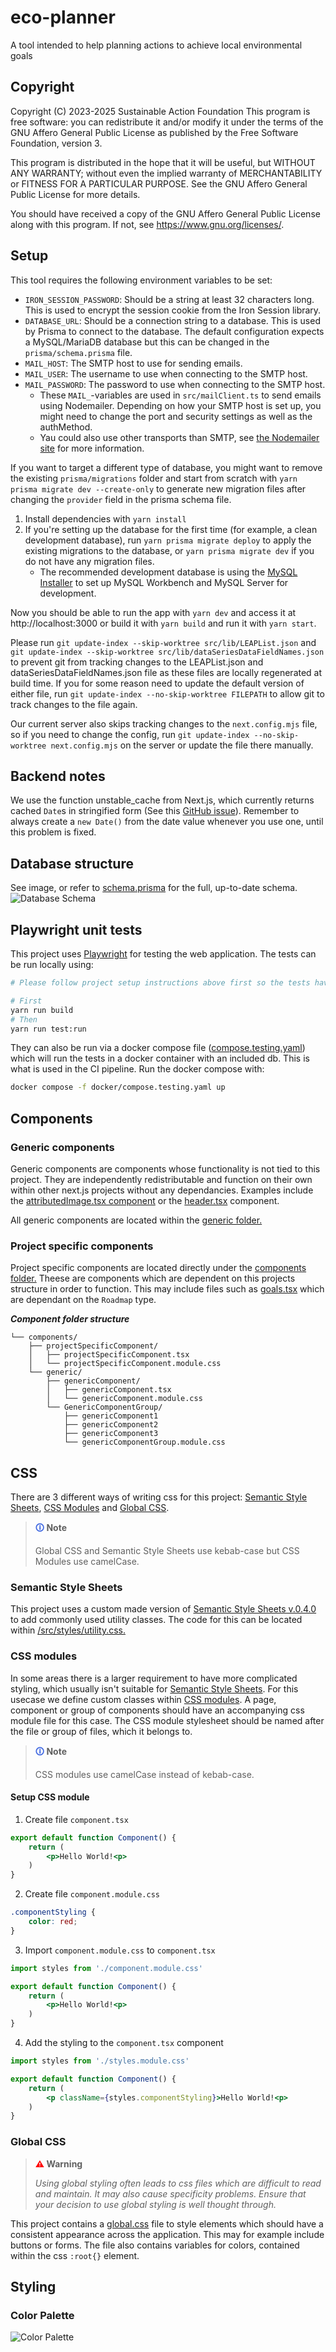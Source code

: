# eco-planner
A tool intended to help planning actions to achieve local environmental goals

## Copyright
Copyright (C) 2023-2025 Sustainable Action Foundation
This program is free software: you can redistribute it and/or modify it under the terms of the GNU Affero General Public License as published by the Free Software Foundation, version 3.

This program is distributed in the hope that it will be useful, but WITHOUT ANY WARRANTY; without even the implied warranty of MERCHANTABILITY or FITNESS FOR A PARTICULAR PURPOSE. See the GNU Affero General Public License for more details.

You should have received a copy of the GNU Affero General Public License along with this program. If not, see <https://www.gnu.org/licenses/>.

## Setup
This tool requires the following environment variables to be set:
- `IRON_SESSION_PASSWORD`: Should be a string at least 32 characters long. This is used to encrypt the session cookie from the Iron Session library.
- `DATABASE_URL`: Should be a connection string to a database. This is used by Prisma to connect to the database. The default configuration expects a MySQL/MariaDB database but this can be changed in the `prisma/schema.prisma` file.
- `MAIL_HOST`: The SMTP host to use for sending emails.
- `MAIL_USER`: The username to use when connecting to the SMTP host.
- `MAIL_PASSWORD`: The password to use when connecting to the SMTP host.
  - These `MAIL_`-variables are used in `src/mailClient.ts` to send emails using Nodemailer. Depending on how your SMTP host is set up, you might need to change the port and security settings as well as the authMethod.
  - Yau could also use other transports than SMTP, see [the Nodemailer site](https://www.nodemailer.com/transports/) for more information.

If you want to target a different type of database, you might want to remove the existing `prisma/migrations` folder and start from scratch with `yarn prisma migrate dev --create-only` to generate new migration files after changing the `provider` field in the prisma schema file.

1. Install dependencies with `yarn install`
2. If you're setting up the database for the first time (for example, a clean development database), run `yarn prisma migrate deploy` to apply the existing migrations to the database, or `yarn prisma migrate dev` if you do not have any migration files.
    - The recommended development database is using the [MySQL Installer](https://dev.mysql.com/downloads/installer/) to set up MySQL Workbench and MySQL Server for development.

Now you should be able to run the app with `yarn dev` and access it at http://localhost:3000 or build it with `yarn build` and run it with `yarn start`.

Please run `git update-index --skip-worktree src/lib/LEAPList.json` and `git update-index --skip-worktree src/lib/dataSeriesDataFieldNames.json` to prevent git from tracking changes to the LEAPList.json and dataSeriesDataFieldNames.json file as these files are locally regenerated at build time.
If you for some reason need to update the default version of either file, run `git update-index --no-skip-worktree FILEPATH` to allow git to track changes to the file again.

Our current server also skips tracking changes to the `next.config.mjs` file, so if you need to change the config, run `git update-index --no-skip-worktree next.config.mjs` on the server or update the file there manually.

## Backend notes
We use the function unstable_cache from Next.js, which currently returns cached `Date`s in stringified form (See this [GitHub issue](https://github.com/vercel/next.js/issues/51613)). Remember to always create a `new Date()` from the date value whenever you use one, until this problem is fixed.

## Database structure
See image, or refer to [schema.prisma](/prisma/schema.prisma) for the full, up-to-date schema.
![Database Schema](/public/images/eco-planner.png "Database Schema")

## Playwright unit tests

This project uses [Playwright](https://playwright.dev/) for testing the web application. The tests can be run locally using:
```bash
# Please follow project setup instructions above first so the tests have the necessary environment variables and database to run against.

# First
yarn run build
# Then
yarn run test:run
```
They can also be run via a docker compose file ([compose.testing.yaml](/docker/compose.testing.yaml)) which will run the tests in a docker container with an included db. This is what is used in the CI pipeline. Run the docker compose with:
```bash
docker compose -f docker/compose.testing.yaml up
```

## Components

### Generic components
Generic components are components whose functionality is not tied to this project. They are independently redistributable and function on their own within other next.js projects without any dependancies. Examples include the [attributedImage.tsx component](/src/components/images/attributedImage.tsx) or the [header.tsx](/src/components/header/header.tsx) component. 

All generic components are located within the [generic folder.](/src/components/generic)

### Project specific components
Project specific components are located directly under the [components folder.](/src/components/) Theese are components which are dependent on this projects structure in order to function. This may include files such as [goals.tsx](/src/components/tables/goals.tsx) which are dependant on the `Roadmap` type.

***Component folder structure***
```
└── components/
    ├── projectSpecificComponent/
    │   ├── projectSpecificComponent.tsx
    │   └── projectSpecificComponent.module.css
    └── generic/
        ├── genericComponent/
        │   ├── genericComponent.tsx
        │   └── genericComponent.module.css
        └── GenericComponentGroup/
            ├── genericComponent1
            ├── genericComponent2
            ├── genericComponent3
            └── genericComponentGroup.module.css
```

## CSS

There are 3 different ways of writing css for this project: [Semantic Style Sheets](#semanticstylesheets), [CSS Modules](#cssmodules) and [Global CSS](#globalcss). 

> **<span style="color:#4169E1;">🛈</span> Note**
>
> Global CSS and Semantic Style Sheets use kebab-case but CSS Modules use camelCase.

<div id="semanticstylesheets"></div>

### Semantic Style Sheets 
This project uses a custom made version of [Semantic Style Sheets v.0.4.0](https://github.com/Axelgustavschnurer/semantic-style-sheets) to add commonly used utility classes. The code for this can be located within [/src/styles/utility.css.](/src/styles/utility.css) 

<TODO remove this and replace with site docs when those are added >

<div id="cssmodules"></div>

### CSS modules
In some areas there is a larger requirement to have more complicated styling, which usually isn't suitable for [Semantic Style Sheets](https://github.com/Axelgustavschnurer/semantic-style-sheets). For this usecase we define custom classes within [CSS modules](https://github.com/css-modules/css-modules). A page, component or group of components should have an accompanying css module file for this case. The CSS module stylesheet should be named after the file or group of files, which it belongs to.

> **<span style="color:#4169E1;">🛈</span> Note**
>
> CSS modules use camelCase instead of kebab-case.

#### Setup CSS module
1. Create file `component.tsx`
```jsx
export default function Component() {
    return (
        <p>Hello World!<p>
    )
}
```

2. Create file `component.module.css`
```css
.componentStyling {
    color: red;
}
```
3. Import `component.module.css` to `component.tsx`
```jsx
import styles from './component.module.css'

export default function Component() {
    return (
        <p>Hello World!<p>
    )
}
``` 

4. Add the styling to the `component.tsx` component 

```jsx
import styles from './styles.module.css'

export default function Component() {
    return (
        <p className={styles.componentStyling}>Hello World!<p>
    )
}
``` 

<div id="globalcss"></div>

### Global CSS

> **<span style="color:red;">⚠</span> Warning**
>
> *Using global styling often leads to css files which are difficult to read and maintain. It may also cause specificity problems. Ensure that your decision to use global styling is well thought through.*

This project contains a [global.css](/src/styles/global.css) file to style  elements which should have a consistent appearance across the application. This may for example include buttons or forms. The file also contains variables for colors, contained within the css `:root{}` element.

## Styling

### Color Palette
![Color Palette](/public/images/palette.png "Color Palette")
